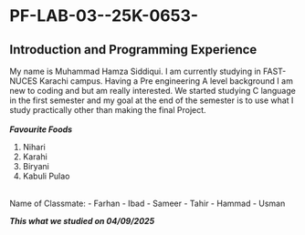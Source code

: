# PF-LAB-03--25K-0653-
## Introduction and Programming Experience
My name is Muhammad Hamza Siddiqui. I am currently studying in FAST-NUCES Karachi campus. Having a Pre engineering A level background I am new to coding and but am really interested. We started studying C language in the first semester and my goal at the end of the semester is to use what I study practically other than making the final Project.
<br/>
<br/>
**_Favourite Foods_**
<br/>
1. Nihari
2. Karahi
3. Biryani
4. Kabuli Pulao
<br/>
Name of Classmate: 
- Farhan
- Ibad
- Sameer
- Tahir
- Hammad
- Usman
<br/>

**_This what we studied on 04/09/2025_**
